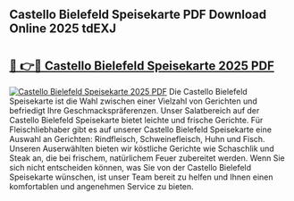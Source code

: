 ## Castello Bielefeld Speisekarte PDF Download Online 2025 tdEXJ

# <h2><a href="http://gcdu18.nevu.top/?p=Castello+Bielefeld+Speisekarte">🔗 👉🔴 Castello Bielefeld Speisekarte 2025 PDF</a></h2>

[![Castello Bielefeld Speisekarte 2025 PDF](https://i.imgur.com/dBaPXMq.png)](http://gcdu18.nevu.top/?p=Castello+Bielefeld+Speisekarte)
Die Castello Bielefeld Speisekarte ist die Wahl zwischen einer Vielzahl von Gerichten und befriedigt Ihre Geschmackspräferenzen. Unser Salatbereich auf der Castello Bielefeld Speisekarte bietet leichte und frische Gerichte. Für Fleischliebhaber gibt es auf unserer Castello Bielefeld Speisekarte eine Auswahl an Gerichten: Rindfleisch, Schweinefleisch, Huhn und Fisch. Unseren Auserwählten bieten wir köstliche Gerichte wie Schaschlik und Steak an, die bei frischem, natürlichem Feuer zubereitet werden. Wenn Sie sich nicht entscheiden können, was Sie von der Castello Bielefeld Speisekarte wünschen, ist unser Team bereit zu helfen und Ihnen einen komfortablen und angenehmen Service zu bieten.
